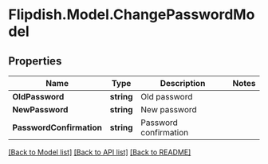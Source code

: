 # Flipdish.Model.ChangePasswordModel
## Properties

Name | Type | Description | Notes
------------ | ------------- | ------------- | -------------
**OldPassword** | **string** | Old password | 
**NewPassword** | **string** | New password | 
**PasswordConfirmation** | **string** | Password confirmation | 

[[Back to Model list]](../README.md#documentation-for-models) [[Back to API list]](../README.md#documentation-for-api-endpoints) [[Back to README]](../README.md)

